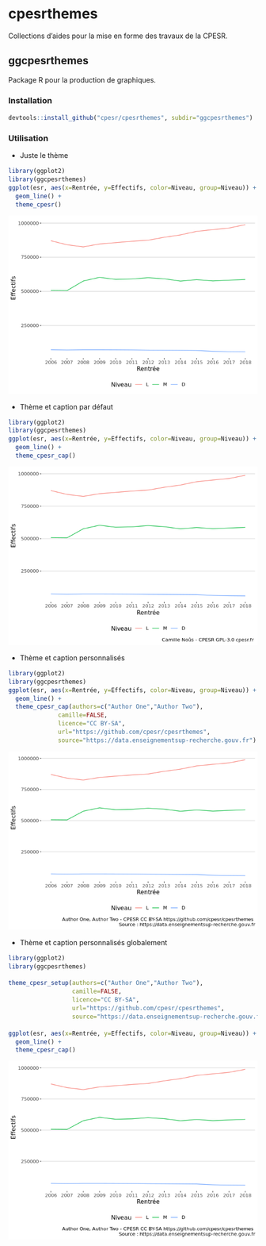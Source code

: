 cpesrthemes
================

Collections d’aides pour la mise en forme des travaux de la CPESR.

## ggcpesrthemes

Package R pour la production de graphiques.

### Installation

``` r
devtools::install_github("cpesr/cpesrthemes", subdir="ggcpesrthemes")
```

### Utilisation

  - Juste le thème

<!-- end list -->

``` r
library(ggplot2)
library(ggcpesrthemes)
ggplot(esr, aes(x=Rentrée, y=Effectifs, color=Niveau, group=Niveau)) + 
  geom_line() + 
  theme_cpesr() 
```

![](README_files/figure-gfm/utilisation.simple-1.png)<!-- -->

  - Thème et caption par défaut

<!-- end list -->

``` r
library(ggplot2)
library(ggcpesrthemes)
ggplot(esr, aes(x=Rentrée, y=Effectifs, color=Niveau, group=Niveau)) + 
  geom_line() + 
  theme_cpesr_cap() 
```

![](README_files/figure-gfm/utilisation.cap-1.png)<!-- -->

  - Thème et caption personnalisés

<!-- end list -->

``` r
library(ggplot2)
library(ggcpesrthemes)
ggplot(esr, aes(x=Rentrée, y=Effectifs, color=Niveau, group=Niveau)) + 
  geom_line() + 
  theme_cpesr_cap(authors=c("Author One","Author Two"), 
              camille=FALSE, 
              licence="CC BY-SA",
              url="https://github.com/cpesr/cpesrthemes",
              source="https://data.enseignementsup-recherche.gouv.fr")
```

![](README_files/figure-gfm/utilisation.perso-1.png)<!-- -->

  - Thème et caption personnalisés globalement

<!-- end list -->

``` r
library(ggplot2)
library(ggcpesrthemes)

theme_cpesr_setup(authors=c("Author One","Author Two"), 
                  camille=FALSE, 
                  licence="CC BY-SA",
                  url="https://github.com/cpesr/cpesrthemes",
                  source="https://data.enseignementsup-recherche.gouv.fr")

ggplot(esr, aes(x=Rentrée, y=Effectifs, color=Niveau, group=Niveau)) + 
  geom_line() + 
  theme_cpesr_cap()
```

![](README_files/figure-gfm/utilisation.glob-1.png)<!-- -->
